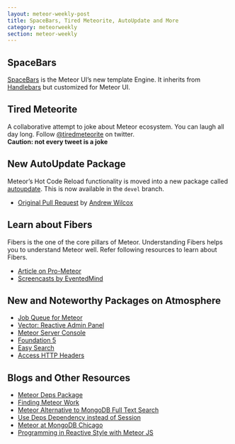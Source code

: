 ```yaml
---
layout: meteor-weekly-post
title: SpaceBars, Tired Meteorite, AutoUpdate and More
category: meteorweekly
section: meteor-weekly
---
```


## SpaceBars
[SpaceBars](https://github.com/meteor/meteor/blob/master/packages/spacebars/README.md) is the Meteor UI’s new template Engine. It inherits from [Handlebars](http://handlebarsjs.com/) but customized for Meteor UI. 

## Tired Meteorite

A collaborative attempt to joke about Meteor ecosystem. You can laugh all day long. Follow [@tiredmeteorite](https://twitter.com/tiredmeteorite) on twitter.<br>
**Caution: not every tweet is a joke**

## New AutoUpdate Package

Meteor’s Hot Code Reload functionality is moved into a new package called [autoupdate](https://github.com/meteor/meteor/tree/devel/packages/autoupdate). This is now available in the `devel` branch.

* [Original Pull Request](https://github.com/meteor/meteor/pull/1583) by [Andrew Wilcox](https://github.com/awwx)

## Learn about Fibers

Fibers is the one of the core pillars of Meteor. Understanding Fibers helps you to understand Meteor well. Refer following resources to learn about Fibers.

* [Article on Pro-Meteor](http://meteorhacks.com/fibers-eventloop-and-meteor.html) 
* [Screencasts by EventedMind](http://meteorhacks.com/fibers-eventloop-and-meteor.html#additional_notes)

## New and Noteworthy Packages on Atmosphere

* [Job Queue for Meteor](https://atmosphere.meteor.com/package/queue)
* [Vector: Reactive Admin Panel](http://vector.meteor.com/)
* [Meteor Server Console](https://github.com/gandev-de/meteor-server-console)
* [Foundation 5](https://atmosphere.meteor.com/package/Foundation-5)
* [Easy Search](https://github.com/matteodem/meteor-easy-search)
* [Access HTTP Headers](https://atmosphere.meteor.com/package/headers)

## Blogs and Other Resources

* [Meteor Deps Package](http://robertdickert.com/blog/2013/11/14/why-is-my-meteor-app-not-updating-reactively/)
* [Finding Meteor Work](https://groups.google.com/forum/#!topic/meteor-talk/lW5mamKNwLI )
* [Meteor Alternative to MongoDB Full Text Search](http://www.stephentcannon.com/2013/11/meteor-alternative-to-mongodb-full-text.html)
* [Use Deps Dependency instead of Session](http://www.paypertise.com/meteorjs/use-deps-dependency-instead-of-session-if-you-can)
* [Meteor at MongoDB Chicago](https://speakerdeck.com/pkaushik/meteor-4-mongodb-chicago)
* [Programming in Reactive Style with Meteor JS](http://de.slideshare.net/fitc_slideshare/meteor-reactivestyle)